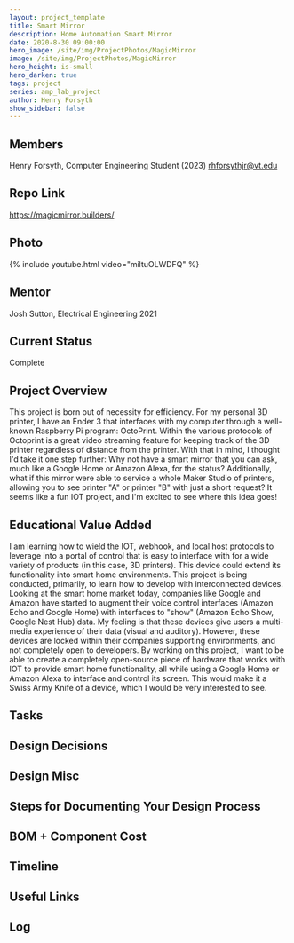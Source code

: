 ```yaml
---
layout: project_template
title: Smart Mirror
description: Home Automation Smart Mirror
date: 2020-8-30 09:00:00
hero_image: /site/img/ProjectPhotos/MagicMirror
image: /site/img/ProjectPhotos/MagicMirror
hero_height: is-small
hero_darken: true
tags: project
series: amp_lab_project
author: Henry Forsyth
show_sidebar: false
---
```




## Members
Henry Forsyth, Computer Engineering Student (2023)
rhforsythjr@vt.edu

## Repo Link
<a class="button is-link" href="https://magicmirror.builders/" >https://magicmirror.builders/</a>

## Photo
{% include youtube.html video="miltuOLWDFQ" %}

## Mentor
Josh Sutton, Electrical Engineering 2021

## Current Status
Complete

## Project Overview

This project is born out of necessity for efficiency. For my personal 3D printer, I have an Ender 3 that interfaces with my computer through a well-known Raspberry Pi program: OctoPrint. Within the various protocols of Octoprint is a great video streaming feature for keeping track of the 3D printer regardless of distance from the printer. With that in mind, I thought I'd take it one step further: Why not have a smart mirror that you can ask, much like a Google Home or Amazon Alexa, for the status? Additionally, what if this mirror were able to service a whole Maker Studio of printers, allowing you to see printer "A" or printer "B" with just a short request? It seems like a fun IOT project, and I'm excited to see where this idea goes!

## Educational Value Added

I am learning how to wield the IOT, webhook, and local host protocols to leverage into a portal of control that is easy to interface with for a wide variety of products (in this case, 3D printers). This device could extend its functionality into smart home environments. 
This project is being conducted, primarily, to learn how to develop with interconnected devices. Looking at the smart home market today, companies like Google and Amazon have started to augment their voice control interfaces (Amazon Echo and Google Home) with interfaces to "show"  (Amazon Echo Show, Google Nest Hub) data. My feeling is that these devices give users a multi-media experience of their data (visual and auditory). However, these devices are locked within their companies supporting environments, and not completely open to developers. By working on this project, I want to be able to create a completely open-source piece of hardware that works with IOT to provide smart home functionality, all while using a Google Home or Amazon Alexa to interface and control its screen. This would make it a Swiss Army Knife of a device, which I would be very interested to see. 

## Tasks

## Design Decisions

## Design Misc

## Steps for Documenting Your Design Process

## BOM + Component Cost

## Timeline

## Useful Links

## Log


